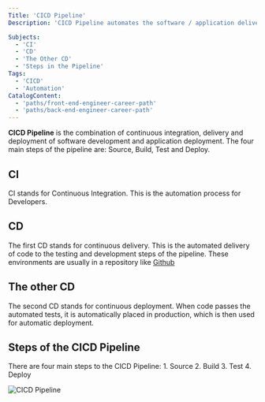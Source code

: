 ```yaml
---
Title: 'CICD Pipeline'
Description: 'CICD Pipeline automates the software / application delivery process.'

Subjects: 
  - 'CI'
  - 'CD'
  - 'The Other CD'
  - 'Steps in the Pipeline'
Tags:
  - 'CICD'
  - 'Automation'
CatalogContent:
  - 'paths/front-end-engineer-career-path'
  - 'paths/back-end-engineer-career-path'
---
```


**CICD Pipeline** is the combination of continuous integration, delivery and deployment of software development and application deployment. The four main steps of the pipeline are: Source, Build, Test and Deploy. 

## CI

CI stands for Continuous Integration. This is the automation process for Developers. 

## CD

The first CD stands for continuous delivery. This is the automated delivery of code to the testing and development steps of the pipeline. These environments are usually in a repository like [Github](https://www.github.com)

## The other CD

The second CD stands for continuous deployment. When code passes the automated tests, it is automatically placed in production, which is then used for automatic deployment. 

## Steps of the CICD Pipeline

There are four main steps to the CICD Pipeline: 
    1. Source
    2. Build
    3. Test
    4. Deploy


 

![CICD Pipeline](https://www.redhat.com/themes/custom/rhdc/templates/layout/optimize-test/img/ci-cd-flow-desktop.webp)



